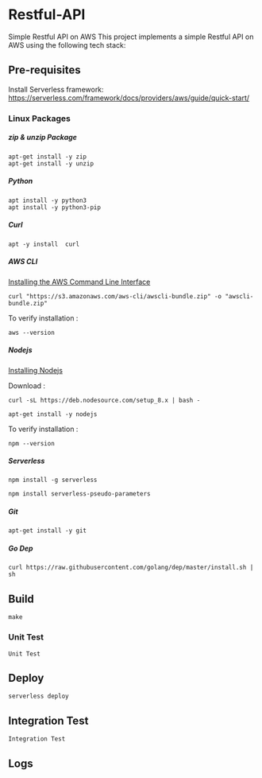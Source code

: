 # Restful-API
Simple Restful API on AWS
This project implements a simple Restful API on AWS using the following tech stack:
## Pre-requisites
Install Serverless framework:
https://serverless.com/framework/docs/providers/aws/guide/quick-start/
### Linux Packages

##### zip & unzip Package
```
apt-get install -y zip
apt-get install -y unzip
```

##### Python
```
apt install -y python3
apt install -y python3-pip
```
##### Curl
```
apt -y install  curl  
```
##### AWS CLI
[Installing the AWS Command Line Interface](https://docs.aws.amazon.com/cli/latest/userguide/installing.html)
```
curl "https://s3.amazonaws.com/aws-cli/awscli-bundle.zip" -o "awscli-bundle.zip"
```
To verify installation :
```
aws --version
```
##### Nodejs
[Installing Nodejs ](https://nodejs.org/en/)

Download :
```
curl -sL https://deb.nodesource.com/setup_8.x | bash -
```
```
apt-get install -y nodejs
```
To verify installation :
```
npm --version
```
##### Serverless
```
npm install -g serverless
```
```
npm install serverless-pseudo-parameters
```
##### Git
```
apt-get install -y git
```
	
##### Go Dep
	curl https://raw.githubusercontent.com/golang/dep/master/install.sh | sh

## Build
    make
### Unit Test
    Unit Test
## Deploy
    serverless deploy

## Integration Test
    Integration Test
## Logs
